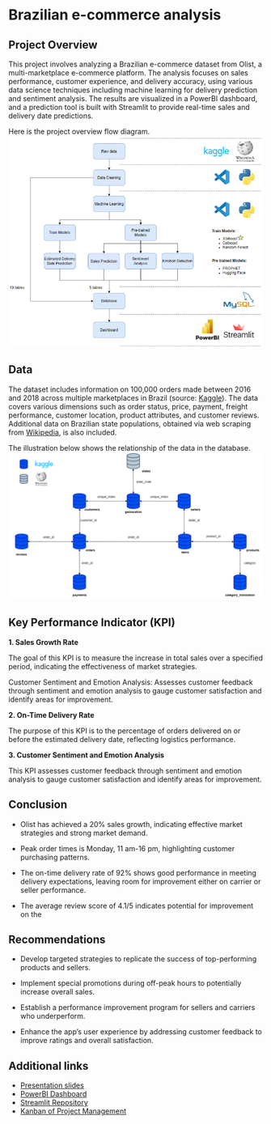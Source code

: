 # Brazilian e-commerce analysis

## Project Overview
This project involves analyzing a Brazilian e-commerce dataset from Olist, a multi-marketplace e-commerce platform. The analysis focuses on sales performance, customer experience, and delivery accuracy, using various data science techniques including machine learning for delivery prediction and sentiment analysis. The results are visualized in a PowerBI dashboard, and a prediction tool is built with Streamlit to provide real-time sales and delivery date predictions. 

Here is the project overview flow diagram. <br>
![Project Overview](/resources/charts/project_flow_diagram.png)

## Data
The dataset includes information on 100,000 orders made between 2016 and 2018 across multiple marketplaces in Brazil (source: [Kaggle](https://www.kaggle.com/datasets/olistbr/brazilian-ecommerce)). The data covers various dimensions such as order status, price, payment, freight performance, customer location, product attributes, and customer reviews. Additional data on Brazilian state populations, obtained via web scraping from [Wikipedia](https://en.wikipedia.org/wiki/Federative_units_of_Brazil), is also included.

The illustration below shows the relationship of the data in the database. <br>
![Database Overview](/resources/charts/database_overview.png)


## Key Performance Indicator (KPI) 
**1. Sales Growth Rate** <br>

The goal of this KPI is to measure the increase in total sales over a specified period, indicating the effectiveness of market strategies.

Customer Sentiment and Emotion Analysis: Assesses customer feedback through sentiment and emotion analysis to gauge customer satisfaction and identify areas for improvement.


**2. On-Time Delivery Rate** <br>

The purpose of this KPI is to the percentage of orders delivered on or before the estimated delivery date, reflecting logistics performance.


**3. Customer Sentiment and Emotion Analysis** <br>

This KPI assesses customer feedback through sentiment and emotion analysis to gauge customer satisfaction and identify areas for improvement.


## Conclusion
- Olist has achieved a 20% sales growth, indicating effective market strategies and strong market demand.
  
- Peak order times is Monday, 11 am-16 pm, highlighting customer purchasing patterns.
  
- The on-time delivery rate of 92% shows good performance in meeting delivery expectations, leaving room for improvement either on carrier or seller performance.
  
- The average review score of 4.1/5 indicates potential for improvement on the

## Recommendations
- Develop targeted strategies to replicate the success of top-performing products and sellers.
  
- Implement special promotions during off-peak hours to potentially increase overall sales.
  
- Establish a performance improvement program for sellers and carriers who underperform.
  
- Enhance the app’s user experience by addressing customer feedback to improve ratings and overall satisfaction.

## Additional links
- [Presentation slides](https://docs.google.com/presentation/d/1bc8dZVfOTsr_bVjOY3AXwJCtHIMQDww6qgk1fFb-QGA/edit#slide=id.g2f54d952ab1_0_700)
- [PowerBI Dashboard](resources/PowerBI_dashboard/e-commerce_dashboard)
- [Streamlit Repository](https://github.com/RosaEvasari/e-commerce-streamlit)
- [Kanban of Project Management](https://trello.com/b/MCTPibpJ/project-management-of-final-project)




